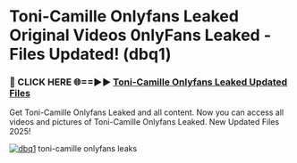 # Toni-Camille Onlyfans Leaked Original Videos 0nlyFans Leaked - Files Updated! (dbq1)

<h3>🔴 CLICK HERE 🌐==►► <a href="https://tinyurl.com/2jnfzry5" rel="nofollow">Toni-Camille Onlyfans Leaked Updated Files</a></h3>

Get Toni-Camille Onlyfans Leaked and all content. Now you can access all videos and pictures of Toni-Camille Onlyfans Leaked. New Updated Files 2025!

[![dbq1](https://i.imgur.com/GyGTBgg.gif)](https://tinyurl.com/2jnfzry5)
toni-camille onlyfans leaks